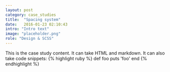 ```yaml
---
layout: post
category: case_studies
title:  "Spacing system"
date:   2016-01-23 02:10:43
intro: "Intro text"
image: "placeholder.png"
role: "Design & SCSS"
---
```


<section>
  This is the case study content. It can take HTML and markdown.
  It can also take code snippets:
  {% highlight ruby %}
  def foo
    puts 'foo'
  end
  {% endhighlight %}
</section>
